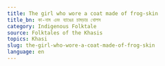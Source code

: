 ```yaml
---
title: The girl who wore a coat made of frog-skin
title_bn: কা-নাম এবং ব্যাঙের চামড়ার খোলস
category: Indigenous Folktale
source: Folktales of the Khasis
topics: Khasi
slug: the-girl-who-wore-a-coat-made-of-frog-skin
language: en
---
```

